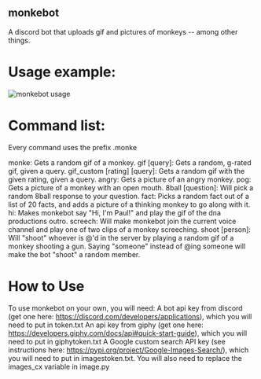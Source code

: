 ## monkebot
A discord bot that uploads gif and pictures of monkeys -- among other things.

# Usage example:
![monkebot usage](https://imgur.com/084affd7-2f20-43e5-b9dd-8dd5cf75b794)

# Command list:
Every command uses the prefix .monke

monke: Gets a random gif of a monkey.
gif \[query\]: Gets a random, g-rated gif, given a query.
gif_custom \[rating\] \[query\]: Gets a random gif with the given rating, given a query.
angry: Gets a picture of an angry monkey.
pog: Gets a picture of a monkey with an open mouth.
8ball \[question\]: Will pick a random 8ball response to your question.
fact: Picks a random fact out of a list of 20 facts, and adds a picture of a thinking monkey to go along with it.
hi: Makes monkebot say "Hi, I'm Paul!" and play the gif of the dna productions outro.
screech: Will make monkebot join the current voice channel and play one of two clips of a monkey screeching.
shoot \[person\]: Will "shoot" whoever is @'d in the server by playing a random gif of a monkey shooting a gun. Saying "someone" instead of @ing someone will make the bot "shoot" a random member.

# How to Use
To use monkebot on your own, you will need:
A bot api key from discord (get one here: https://discord.com/developers/applications), which you will need to put in token.txt
An api key from giphy (get one here: https://developers.giphy.com/docs/api#quick-start-guide), which you will need to put in giphytoken.txt
A Google custom search API key (see instructions here: https://pypi.org/project/Google-Images-Search/), which you will need to put in imagestoken.txt. You will also need to replace the images_cx variable in image.py
